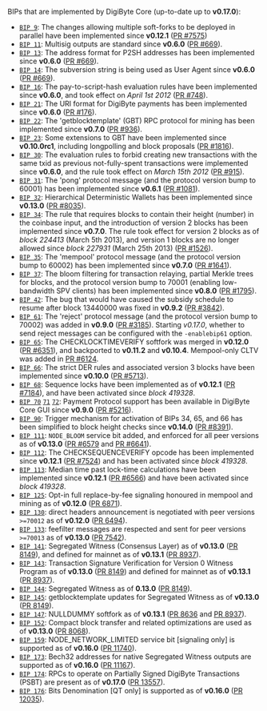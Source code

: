 BIPs that are implemented by DigiByte Core (up-to-date up to **v0.17.0**):

* [`BIP 9`](https://github.com/DigiByte-Core/bips/blob/master/bip-0009.mediawiki): The changes allowing multiple soft-forks to be deployed in parallel have been implemented since **v0.12.1**  ([PR #7575](https://github.com/DigiByte-Core/digibyte/pull/7575))
* [`BIP 11`](https://github.com/DigiByte-Core/bips/blob/master/bip-0011.mediawiki): Multisig outputs are standard since **v0.6.0** ([PR #669](https://github.com/DigiByte-Core/digibyte/pull/669)).
* [`BIP 13`](https://github.com/DigiByte-Core/bips/blob/master/bip-0013.mediawiki): The address format for P2SH addresses has been implemented since **v0.6.0** ([PR #669](https://github.com/DigiByte-Core/digibyte/pull/669)).
* [`BIP 14`](https://github.com/DigiByte-Core/bips/blob/master/bip-0014.mediawiki): The subversion string is being used as User Agent since **v0.6.0** ([PR #669](https://github.com/DigiByte-Core/digibyte/pull/669)).
* [`BIP 16`](https://github.com/DigiByte-Core/bips/blob/master/bip-0016.mediawiki): The pay-to-script-hash evaluation rules have been implemented since **v0.6.0**, and took effect on *April 1st 2012* ([PR #748](https://github.com/DigiByte-Core/digibyte/pull/748)).
* [`BIP 21`](https://github.com/DigiByte-Core/bips/blob/master/bip-0021.mediawiki): The URI format for DigiByte payments has been implemented since **v0.6.0** ([PR #176](https://github.com/DigiByte-Core/digibyte/pull/176)).
* [`BIP 22`](https://github.com/DigiByte-Core/bips/blob/master/bip-0022.mediawiki): The 'getblocktemplate' (GBT) RPC protocol for mining has been implemented since **v0.7.0** ([PR #936](https://github.com/DigiByte-Core/digibyte/pull/936)).
* [`BIP 23`](https://github.com/DigiByte-Core/bips/blob/master/bip-0023.mediawiki): Some extensions to GBT have been implemented since **v0.10.0rc1**, including longpolling and block proposals ([PR #1816](https://github.com/DigiByte-Core/digibyte/pull/1816)).
* [`BIP 30`](https://github.com/DigiByte-Core/bips/blob/master/bip-0030.mediawiki): The evaluation rules to forbid creating new transactions with the same txid as previous not-fully-spent transactions were implemented since **v0.6.0**, and the rule took effect on *March 15th 2012* ([PR #915](https://github.com/DigiByte-Core/digibyte/pull/915)).
* [`BIP 31`](https://github.com/DigiByte-Core/bips/blob/master/bip-0031.mediawiki): The 'pong' protocol message (and the protocol version bump to 60001) has been implemented since **v0.6.1** ([PR #1081](https://github.com/DigiByte-Core/digibyte/pull/1081)).
* [`BIP 32`](https://github.com/DigiByte-Core/bips/blob/master/bip-0032.mediawiki): Hierarchical Deterministic Wallets has been implemented since **v0.13.0** ([PR #8035](https://github.com/DigiByte-Core/digibyte/pull/8035)).
* [`BIP 34`](https://github.com/DigiByte-Core/bips/blob/master/bip-0034.mediawiki): The rule that requires blocks to contain their height (number) in the coinbase input, and the introduction of version 2 blocks has been implemented since **v0.7.0**. The rule took effect for version 2 blocks as of *block 224413* (March 5th 2013), and version 1 blocks are no longer allowed since *block 227931* (March 25th 2013) ([PR #1526](https://github.com/DigiByte-Core/digibyte/pull/1526)).
* [`BIP 35`](https://github.com/DigiByte-Core/bips/blob/master/bip-0035.mediawiki): The 'mempool' protocol message (and the protocol version bump to 60002) has been implemented since **v0.7.0** ([PR #1641](https://github.com/DigiByte-Core/digibyte/pull/1641)).
* [`BIP 37`](https://github.com/DigiByte-Core/bips/blob/master/bip-0037.mediawiki): The bloom filtering for transaction relaying, partial Merkle trees for blocks, and the protocol version bump to 70001 (enabling low-bandwidth SPV clients) has been implemented since **v0.8.0** ([PR #1795](https://github.com/DigiByte-Core/digibyte/pull/1795)).
* [`BIP 42`](https://github.com/DigiByte-Core/bips/blob/master/bip-0042.mediawiki): The bug that would have caused the subsidy schedule to resume after block 13440000 was fixed in **v0.9.2** ([PR #3842](https://github.com/DigiByte-Core/digibyte/pull/3842)).
* [`BIP 61`](https://github.com/DigiByte-Core/bips/blob/master/bip-0061.mediawiki): The 'reject' protocol message (and the protocol version bump to 70002) was added in **v0.9.0** ([PR #3185](https://github.com/DigiByte-Core/digibyte/pull/3185)). Starting *v0.17.0*, whether to send reject messages can be configured with the `-enablebip61` option.
* [`BIP 65`](https://github.com/DigiByte-Core/bips/blob/master/bip-0065.mediawiki): The CHECKLOCKTIMEVERIFY softfork was merged in **v0.12.0** ([PR #6351](https://github.com/DigiByte-Core/digibyte/pull/6351)), and backported to **v0.11.2** and **v0.10.4**. Mempool-only CLTV was added in [PR #6124](https://github.com/DigiByte-Core/digibyte/pull/6124).
* [`BIP 66`](https://github.com/DigiByte-Core/bips/blob/master/bip-0066.mediawiki): The strict DER rules and associated version 3 blocks have been implemented since **v0.10.0** ([PR #5713](https://github.com/DigiByte-Core/digibyte/pull/5713)).
* [`BIP 68`](https://github.com/DigiByte-Core/bips/blob/master/bip-0068.mediawiki): Sequence locks have been implemented as of **v0.12.1**  ([PR #7184](https://github.com/DigiByte-Core/digibyte/pull/7184)), and have been activated since *block 419328*.
* [`BIP 70`](https://github.com/DigiByte-Core/bips/blob/master/bip-0070.mediawiki) [`71`](https://github.com/DigiByte-Core/bips/blob/master/bip-0071.mediawiki) [`72`](https://github.com/DigiByte-Core/bips/blob/master/bip-0072.mediawiki): Payment Protocol support has been available in DigiByte Core GUI since **v0.9.0** ([PR #5216](https://github.com/DigiByte-Core/digibyte/pull/5216)).
* [`BIP 90`](https://github.com/DigiByte-Core/bips/blob/master/bip-0090.mediawiki): Trigger mechanism for activation of BIPs 34, 65, and 66 has been simplified to block height checks since **v0.14.0** ([PR #8391](https://github.com/DigiByte-Core/digibyte/pull/8391)).
* [`BIP 111`](https://github.com/DigiByte-Core/bips/blob/master/bip-0111.mediawiki): `NODE_BLOOM` service bit added, and enforced for all peer versions as of **v0.13.0** ([PR #6579](https://github.com/DigiByte-Core/digibyte/pull/6579) and [PR #6641](https://github.com/DigiByte-Core/digibyte/pull/6641)).
* [`BIP 112`](https://github.com/DigiByte-Core/bips/blob/master/bip-0112.mediawiki): The CHECKSEQUENCEVERIFY opcode has been implemented since **v0.12.1** ([PR #7524](https://github.com/DigiByte-Core/digibyte/pull/7524)) and has been activated since *block 419328*.
* [`BIP 113`](https://github.com/DigiByte-Core/bips/blob/master/bip-0113.mediawiki): Median time past lock-time calculations have been implemented since **v0.12.1** ([PR #6566](https://github.com/DigiByte-Core/digibyte/pull/6566)) and have been activated since *block 419328*.
* [`BIP 125`](https://github.com/DigiByte-Core/bips/blob/master/bip-0125.mediawiki): Opt-in full replace-by-fee signaling honoured in mempool and mining as of **v0.12.0** ([PR 6871](https://github.com/DigiByte-Core/digibyte/pull/6871)).
* [`BIP 130`](https://github.com/DigiByte-Core/bips/blob/master/bip-0130.mediawiki): direct headers announcement is negotiated with peer versions `>=70012` as of **v0.12.0** ([PR 6494](https://github.com/DigiByte-Core/digibyte/pull/6494)).
* [`BIP 133`](https://github.com/DigiByte-Core/bips/blob/master/bip-0133.mediawiki): feefilter messages are respected and sent for peer versions `>=70013` as of **v0.13.0** ([PR 7542](https://github.com/DigiByte-Core/digibyte/pull/7542)).
* [`BIP 141`](https://github.com/DigiByte-Core/bips/blob/master/bip-0141.mediawiki): Segregated Witness (Consensus Layer) as of **v0.13.0** ([PR 8149](https://github.com/DigiByte-Core/digibyte/pull/8149)), and defined for mainnet as of **v0.13.1** ([PR 8937](https://github.com/DigiByte-Core/digibyte/pull/8937)).
* [`BIP 143`](https://github.com/DigiByte-Core/bips/blob/master/bip-0143.mediawiki): Transaction Signature Verification for Version 0 Witness Program as of **v0.13.0** ([PR 8149](https://github.com/DigiByte-Core/digibyte/pull/8149)) and defined for mainnet as of **v0.13.1** ([PR 8937](https://github.com/DigiByte-Core/digibyte/pull/8937)).
* [`BIP 144`](https://github.com/DigiByte-Core/bips/blob/master/bip-0144.mediawiki): Segregated Witness as of **0.13.0** ([PR 8149](https://github.com/DigiByte-Core/digibyte/pull/8149)).
* [`BIP 145`](https://github.com/DigiByte-Core/bips/blob/master/bip-0145.mediawiki): getblocktemplate updates for Segregated Witness as of **v0.13.0** ([PR 8149](https://github.com/DigiByte-Core/digibyte/pull/8149)).
* [`BIP 147`](https://github.com/DigiByte-Core/bips/blob/master/bip-0147.mediawiki): NULLDUMMY softfork as of **v0.13.1** ([PR 8636](https://github.com/DigiByte-Core/digibyte/pull/8636) and [PR 8937](https://github.com/DigiByte-Core/digibyte/pull/8937)).
* [`BIP 152`](https://github.com/DigiByte-Core/bips/blob/master/bip-0152.mediawiki): Compact block transfer and related optimizations are used as of **v0.13.0** ([PR 8068](https://github.com/DigiByte-Core/digibyte/pull/8068)).
* [`BIP 159`](https://github.com/DigiByte-Core/bips/blob/master/bip-0159.mediawiki): NODE_NETWORK_LIMITED service bit [signaling only] is supported as of **v0.16.0** ([PR 11740](https://github.com/DigiByte-Core/digibyte/pull/11740)).
* [`BIP 173`](https://github.com/DigiByte-Core/bips/blob/master/bip-0173.mediawiki): Bech32 addresses for native Segregated Witness outputs are supported as of **v0.16.0** ([PR 11167](https://github.com/DigiByte-Core/digibyte/pull/11167)).
* [`BIP 174`](https://github.com/DigiByte-Core/bips/blob/master/bip-0174.mediawiki): RPCs to operate on Partially Signed DigiByte Transactions (PSBT) are present as of **v0.17.0** ([PR 13557](https://github.com/DigiByte-Core/digibyte/pull/13557)).
* [`BIP 176`](https://github.com/DigiByte-Core/bips/blob/master/bip-0176.mediawiki): Bits Denomination [QT only] is supported as of **v0.16.0** ([PR 12035](https://github.com/DigiByte-Core/digibyte/pull/12035)).
